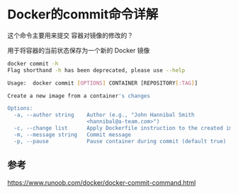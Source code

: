 # Docker的commit命令详解

这个命令主要用来提交 容器对镜像的修改的？

用于将容器的当前状态保存为一个新的 Docker 镜像

```bash
docker commit -h
Flag shorthand -h has been deprecated, please use --help

Usage:  docker commit [OPTIONS] CONTAINER [REPOSITORY[:TAG]]

Create a new image from a container's changes

Options:
  -a, --author string    Author (e.g., "John Hannibal Smith
                         <hannibal@a-team.com>")
  -c, --change list      Apply Dockerfile instruction to the created image
  -m, --message string   Commit message
  -p, --pause            Pause container during commit (default true)
```

## 参考

https://www.runoob.com/docker/docker-commit-command.html
